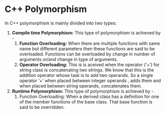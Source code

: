 # C++ Polymorphism


In C++ polymorphism is mainly divided into two types:
1. <b>Compile time Polymorphism:</b> This type of polymorphism is achieved by -
   1. <b>Function Overloading:</b> When there are multiple functions with same name but different parameters then these functions are said to be overloaded. Functions can be overloaded by change in number of arguments or/and change in type of arguments.
   2. <b>Operator Overloading:</b> This is is aceived when the operator (‘+’) for string class is concatenating two strings. We know that this is the addition operator whose task is to add two operands. So a single operator ‘+’ when placed between integer operands , adds them and when placed between string operands, concatenates them.
2. <b>Runtime Polymorphism:</b> This type of polymorphism is achieved by -
   1. Function Overloading:</b> When a derived class has a definition for one of the member functions of the base class. That base function is said to be overridden.
